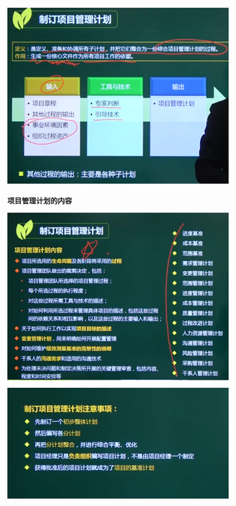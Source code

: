 ![image-20210320143448805](../picture/image-20210320143448805.png)





### 项目管理计划的内容

![image-20210320143610101](../picture/image-20210320143610101.png)





![image-20210320143844276](../picture/image-20210320143844276.png)
